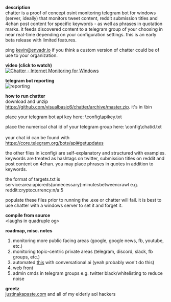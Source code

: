 **description**<br/>
chatter is a proof of concept osint monitoring telegram bot for windows (server, ideally) that monitors tweet content, reddit submission titles and 4chan post content for specific keywords - as well as phrases in quotation marks. it feeds discovered content to a telegram group of your choosing in near real-time depending on your configuration settings. this is an early beta release with limited features.

ping kevin@envadr.io if you think a custom version of chatter could be of use to your organization.

**video (click to watch)**<br/>
[![Chatter - Internet Monitoring for Windows](https://i.imgur.com/1jrvZo0.png)](https://www.youtube.com/watch?v=zhQ8ztWAmlk "Chatter - Internet Monitoring for Windows")

**telegram bot reporting**<br/>
![reporting](https://i.imgur.com/3uRhvnx.png)

**how to run chatter**<br/>
download and unzip https://github.com/visualbasic6/chatter/archive/master.zip. it's in \bin

place your telegram bot api key here: \config\apikey.txt

place the numerical chat id of your telegram group here: \config\chatid.txt<br/><br/>
your chat id can be found with https://core.telegram.org/bots/api#getupdates

the other files in \config\ are self-explanatory and structured with examples. keywords are treated as hashtags on twitter, submission titles on reddit and post content on 4chan. you may place phrases in quotes in addition to keywords.

the format of targets.txt is
service:area:apicreds(unnecessary):minutesbetweencrawl
e.g. reddit:cryptocurrency:n/a:5

populate these files prior to running the .exe or chatter will fail. it is best to use chatter with a windows server to set it and forget it.

**compile from source**<br/>
\<laughs in quadruple og\>

**roadmap, misc. notes**<br/>
1. monitoring more public facing areas (google, google news, fb, youtube, etc.)
2. monitoring topic-centric private areas (telegram, discord, slack, fb groups, etc.)
3. automated [this](https://pastebin.com/raw/irj4Fyd5) with conversational ai (yeah probably won't do this)
4. web front
5. admin cmds in telegram groups e.g. twitter black/whitelisting to reduce noise

**greetz**<br/>
[justinakapaste.com](https://justinakapaste.com) and all of my elderly aol hackers
